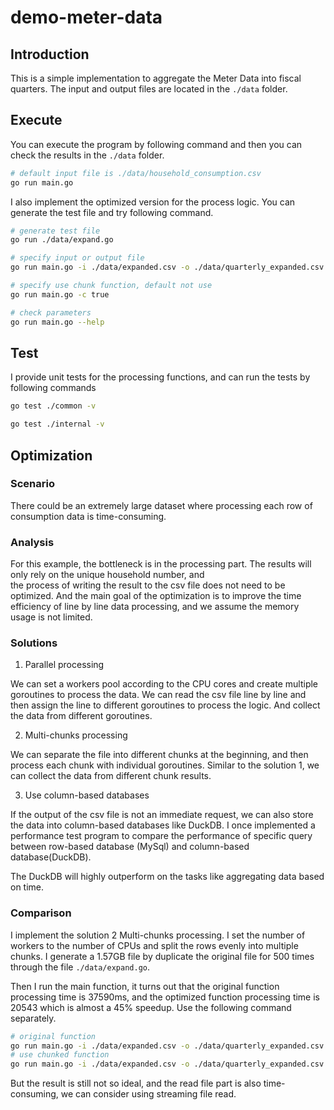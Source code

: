 # demo-meter-data

## Introduction
This is a simple implementation to aggregate the Meter Data into fiscal quarters.
The input and output files are located in the `./data` folder.

## Execute
You can execute the program by following command and then you can check the results in the `./data` folder.
```bash
# default input file is ./data/household_consumption.csv
go run main.go
```

I also implement the optimized version for the process logic. You can generate the test file and try following command.
```bash
# generate test file
go run ./data/expand.go

# specify input or output file
go run main.go -i ./data/expanded.csv -o ./data/quarterly_expanded.csv

# specify use chunk function, default not use
go run main.go -c true 

# check parameters
go run main.go --help
```

## Test
I provide unit tests for the processing functions, and can run the tests by following commands
```bash
go test ./common -v 

go test ./internal -v
```

## Optimization

### Scenario

There could be an extremely large dataset where processing each row of consumption data is time-consuming.

### Analysis

For this example, the bottleneck is in the processing part. The results  will only rely on the unique household number, and  
the process of writing the result to the csv file does not need to be optimized. And the main goal of the optimization 
is to improve the time efficiency of line by line data processing, and we assume the memory usage is not limited.

### Solutions

1. Parallel processing

We can set a workers pool according to the CPU cores and create multiple goroutines to process the data. We can 
read the csv file line by line and then assign the line to different goroutines to process the logic. And collect
the data from different goroutines.

2. Multi-chunks processing

We can separate the file into different chunks at the beginning, and then process each chunk with individual goroutines.
Similar to the solution 1, we can collect the data from different chunk results.

3. Use column-based databases

If the output of the csv file is not an immediate request, we can also store the data into column-based databases like DuckDB. 
I once implemented a performance test program to compare the performance of specific query between row-based database (MySql) 
and column-based database(DuckDB).

The DuckDB will highly outperform on the tasks like aggregating data based on time.

### Comparison

I implement the solution 2 Multi-chunks processing. I set the number of workers to the number of CPUs and split the 
rows evenly into multiple chunks. I generate a 1.57GB file by duplicate the original file for 500 times through the 
file `./data/expand.go`.

Then I run the main function, it turns out that the original function processing time is 37590ms, and the optimized 
function processing time is 20543 which is almost a 45% speedup. Use the following command separately.

```bash
# original function
go run main.go -i ./data/expanded.csv -o ./data/quarterly_expanded.csv
# use chunked function
go run main.go -i ./data/expanded.csv -o ./data/quarterly_expanded.csv -c true 
```

But the result is still not so ideal, and the read file part is also time-consuming, we can consider using streaming
 file read.



